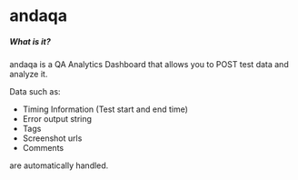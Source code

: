 # andaqa 

##### What is it?
andaqa is a QA Analytics Dashboard that allows you to POST test data and analyze it.

Data such as:
- Timing Information (Test start and end time)
- Error output string
- Tags
- Screenshot urls
- Comments

are automatically handled. 
